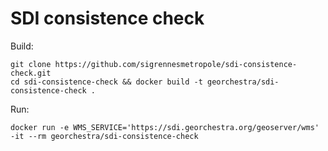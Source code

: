 # SDI consistence check

Build:
```
git clone https://github.com/sigrennesmetropole/sdi-consistence-check.git
cd sdi-consistence-check && docker build -t georchestra/sdi-consistence-check .
```

Run:
```
docker run -e WMS_SERVICE='https://sdi.georchestra.org/geoserver/wms' -it --rm georchestra/sdi-consistence-check
```